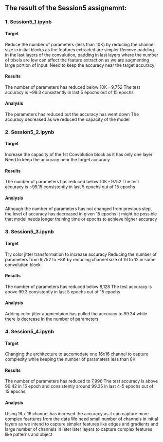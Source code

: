 ## The result of the Session5 assignemnt: 

### 1. Session5_1.ipynb

#### Target
Reduce the number of parameters (less than 10K) by reducing the channel size in initial blocks as the features extracted are simpler
Remove padding in the last layers of the convulution, padding in last layers where the number of pixels are low can affect the feature extraction as we are augmenting large portion of input.
Need to keep the accuracy near the target accuracy

#### Results
The number of parameters has reduced below 10K - 9,752
The test accuracy is ~99.3 consistently in last 5 epochs out of 15 epochs

#### Analysis
The parameters has reduced but the accuracy has went down
The accuracy decreased as we reduced the capacity of the model


### 2. Session5_2.ipynb

#### Target
Increase the capacity of the 1st Convolution block as it has only one layer
Need to keep the accuracy near the target accuracy

#### Results
The number of parameters has reduced below 10K - 9752
The test accuracy is ~99.15 consistently in last 5 epochs out of 15 epochs

#### Analysis
Although the number of parameters has not changed from previous step, the level of accuracy has decreased in given 15 epochs
It might be possible that model needs longer training time or epochs to achieve higher accuracy

### 3. Session5_3.ipynb

#### Target
Try color jitter transformation to increase accuracy
Reducing the number of parameters from 9,752 to ~8K by reducing channel size of 16 to 12 in some convolution block

#### Results
The number of parameters has reduced below 8,128
The test accuracy is above 99.3 consistently in last 5 epochs out of 15 epochs

#### Analysis
Adding color jitter augmentaion has pulled the accuracy to 99.34 while there is decrease in the number of parameters

### 4. Session5_4.ipynb

#### Target
Changing the architecture to accomodate one 16x16 channel to capture complexity while keeping the number of paramaters less than 8K

#### Results
The number of parameters has reduced to 7,996
The test accuracy is above 99.42 in 15 epoch and consistently around 99.35 in last 4-5 epochs out of 15 epochs

#### Analysis
Using 16 x 16 channel has incresed the accuracy as it can capture more complex feartures from the data
We need small number of channels in initial layers as we intend to capture simpler features like edges and gradients and large number of channels in later later layers to capture complex features like patterns and object




